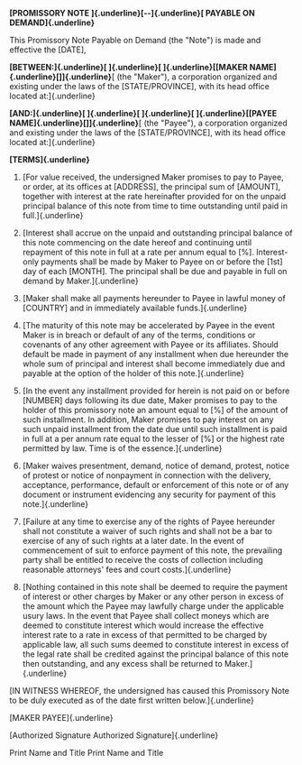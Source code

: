 **[PROMISSORY NOTE ]{.underline}[--]{.underline}[ PAYABLE ON
DEMAND]{.underline}**

This Promissory Note Payable on Demand (the \"Note\") is made and
effective the \[DATE\],

**[BETWEEN:]{.underline}[ ]{.underline}[ ]{.underline}[\[MAKER
NAME]{.underline}[\]]{.underline}**[ (the \"Maker\"), a corporation
organized and existing under the laws of the \[STATE/PROVINCE\], with
its head office located at:]{.underline}

**[AND:]{.underline}[ ]{.underline}[ ]{.underline}[
]{.underline}[\[PAYEE NAME]{.underline}[\]]{.underline}**[ (the
\"Payee\"), a corporation organized and existing under the laws of the
\[STATE/PROVINCE\], with its head office located at:]{.underline}

**[TERMS]{.underline}**

1.  [For value received, the undersigned Maker promises to pay to Payee,
    or order, at its offices at \[ADDRESS\], the principal sum of
    \[AMOUNT\], together with interest at the rate hereinafter provided
    for on the unpaid principal balance of this note from time to time
    outstanding until paid in full.]{.underline}

2.  [Interest shall accrue on the unpaid and outstanding principal
    balance of this note commencing on the date hereof and continuing
    until repayment of this note in full at a rate per annum equal to
    \[%\]. Interest-only payments shall be made by Maker to Payee on or
    before the \[1st\] day of each \[MONTH\]. The principal shall be due
    and payable in full on demand by Maker.]{.underline}

3.  [Maker shall make all payments hereunder to Payee in lawful money of
    \[COUNTRY\] and in immediately available funds.]{.underline}

4.  [The maturity of this note may be accelerated by Payee in the event
    Maker is in breach or default of any of the terms, conditions or
    covenants of any other agreement with Payee or its affiliates.
    Should default be made in payment of any installment when due
    hereunder the whole sum of principal and interest shall become
    immediately due and payable at the option of the holder of this
    note.]{.underline}

5.  [In the event any installment provided for herein is not paid on or
    before \[NUMBER\] days following its due date, Maker promises to pay
    to the holder of this promissory note an amount equal to \[%\] of
    the amount of such installment. In addition, Maker promises to pay
    interest on any such unpaid installment from the date due until such
    installment is paid in full at a per annum rate equal to the lesser
    of \[%\] or the highest rate permitted by law. Time is of the
    essence.]{.underline}

6.  [Maker waives presentment, demand, notice of demand, protest, notice
    of protest or notice of nonpayment in connection with the delivery,
    acceptance, performance, default or enforcement of this note or of
    any document or instrument evidencing any security for payment of
    this note.]{.underline}

7.  [Failure at any time to exercise any of the rights of Payee
    hereunder shall not constitute a waiver of such rights and shall not
    be a bar to exercise of any of such rights at a later date. In the
    event of commencement of suit to enforce payment of this note, the
    prevailing party shall be entitled to receive the costs of
    collection including reasonable attorneys\' fees and court
    costs.]{.underline}

8.  [Nothing contained in this note shall be deemed to require the
    payment of interest or other charges by Maker or any other person in
    excess of the amount which the Payee may lawfully charge under the
    applicable usury laws. In the event that Payee shall collect moneys
    which are deemed to constitute interest which would increase the
    effective interest rate to a rate in excess of that permitted to be
    charged by applicable law, all such sums deemed to constitute
    interest in excess of the legal rate shall be credited against the
    principal balance of this note then outstanding, and any excess
    shall be returned to Maker.]{.underline}

[IN WITNESS WHEREOF, the undersigned has caused this Promissory Note to
be duly executed as of the date first written below.]{.underline}

[MAKER PAYEE]{.underline}

[Authorized Signature Authorized Signature]{.underline}

Print Name and Title Print Name and Title
